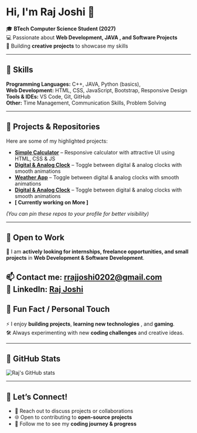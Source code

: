 # Hi, I'm Raj Joshi 👋

🎓 **BTech Computer Science Student (2027)**  
💻 Passionate about **Web Development, JAVA , and Software Projects**    
🚀 Building **creative projects** to showcase my skills  

---

## 🔹 Skills

**Programming Languages:** C++, JAVA, Python (basics),   
**Web Development:** HTML, CSS, JavaScript, Bootstrap, Responsive Design  
**Tools & IDEs:** VS Code, Git, GitHub  
**Other:** Time Management, Communication Skills, Problem Solving  

---

## 🔹 Projects & Repositories

Here are some of my highlighted projects:

- **[Simple Calculator](https://github.com/raj-joshi02/Calculator)** – Responsive calculator with attractive UI using HTML, CSS & JS  
- **[Digital & Analog Clock](https://github.com/raj-joshi02/digital-clock)** – Toggle between digital & analog clocks with smooth animations 
- **[Weather App](https://github.com/raj-joshi02/WeatherApp)** – Toggle between digital & analog clocks with smooth animations 
- **[Digital & Analog Clock](https://github.com/raj-joshi02/Secruix)** – Toggle between digital & analog clocks with smooth animations 
- **[ Currently working on More ]** 

*(You can pin these repos to your profile for better visibility)*

---

## 🔹 Open to Work

💼 I am **actively looking for internships, freelance opportunities, and small projects** in **Web Development & Software Development**.  

📫 **Contact me:** rrajjoshi0202@gmail.com  
🔗 **LinkedIn:** [Raj Joshi](https://www.linkedin.com/in/raj-joshi02)
---

## 🔹 Fun Fact / Personal Touch

⚡ I enjoy **building projects**, **learning new technologies** , and **gaming**.  
🛠 Always experimenting with new **coding challenges** and creative ideas.  

---

## 🔹 GitHub Stats

![Raj's GitHub stats](https://github-readme-stats.vercel.app/api?username=raj-joshi02&show_icons=true&theme=radical)  

---

## 🔹 Let’s Connect!

- 💬 Reach out to discuss projects or collaborations  
- 🌐 Open to contributing to **open-source projects**  
- 🤝 Follow me to see my **coding journey & progress**

